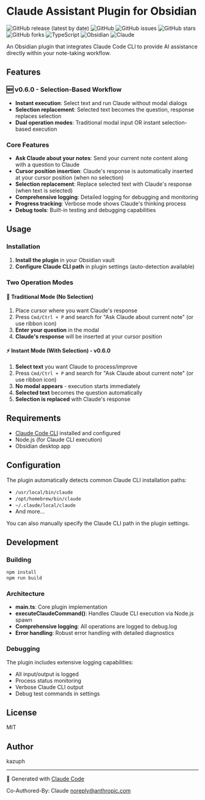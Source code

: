 # Claude Assistant Plugin for Obsidian

![GitHub release (latest by date)](https://img.shields.io/github/v/release/kazuph/obsidian-claude-assistant)
![GitHub](https://img.shields.io/github/license/kazuph/obsidian-claude-assistant)
![GitHub issues](https://img.shields.io/github/issues/kazuph/obsidian-claude-assistant)
![GitHub stars](https://img.shields.io/github/stars/kazuph/obsidian-claude-assistant)
![GitHub forks](https://img.shields.io/github/forks/kazuph/obsidian-claude-assistant)
![TypeScript](https://img.shields.io/badge/TypeScript-007ACC?style=flat&logo=typescript&logoColor=white)
![Obsidian](https://img.shields.io/badge/Obsidian-483699?style=flat&logo=obsidian&logoColor=white)
![Claude](https://img.shields.io/badge/Claude-FF6B35?style=flat&logo=anthropic&logoColor=white)

An Obsidian plugin that integrates Claude Code CLI to provide AI assistance directly within your note-taking workflow.

## Features

### 🆕 v0.6.0 - Selection-Based Workflow
- **Instant execution**: Select text and run Claude without modal dialogs
- **Selection replacement**: Selected text becomes the question, response replaces selection
- **Dual operation modes**: Traditional modal input OR instant selection-based execution

### Core Features
- **Ask Claude about your notes**: Send your current note content along with a question to Claude
- **Cursor position insertion**: Claude's response is automatically inserted at your cursor position (when no selection)
- **Selection replacement**: Replace selected text with Claude's response (when text is selected)
- **Comprehensive logging**: Detailed logging for debugging and monitoring
- **Progress tracking**: Verbose mode shows Claude's thinking process
- **Debug tools**: Built-in testing and debugging capabilities

## Usage

### Installation
1. **Install the plugin** in your Obsidian vault
2. **Configure Claude CLI path** in plugin settings (auto-detection available)

### Two Operation Modes

#### 📝 Traditional Mode (No Selection)
1. Place cursor where you want Claude's response
2. Press `Cmd/Ctrl + P` and search for "Ask Claude about current note" (or use ribbon icon)
3. **Enter your question** in the modal
4. **Claude's response** will be inserted at your cursor position

#### ⚡ Instant Mode (With Selection) - v0.6.0
1. **Select text** you want Claude to process/improve
2. Press `Cmd/Ctrl + P` and search for "Ask Claude about current note" (or use ribbon icon)  
3. **No modal appears** - execution starts immediately
4. **Selected text** becomes the question automatically
5. **Selection is replaced** with Claude's response

## Requirements

- [Claude Code CLI](https://claude.ai/code) installed and configured
- Node.js (for Claude CLI execution)
- Obsidian desktop app

## Configuration

The plugin automatically detects common Claude CLI installation paths:
- `/usr/local/bin/claude`
- `/opt/homebrew/bin/claude`
- `~/.claude/local/claude`
- And more...

You can also manually specify the Claude CLI path in the plugin settings.

## Development

### Building

```bash
npm install
npm run build
```

### Architecture

- **main.ts**: Core plugin implementation
- **executeClaudeCommand()**: Handles Claude CLI execution via Node.js spawn
- **Comprehensive logging**: All operations are logged to debug.log
- **Error handling**: Robust error handling with detailed diagnostics

### Debugging

The plugin includes extensive logging capabilities:
- All input/output is logged
- Process status monitoring
- Verbose Claude CLI output
- Debug test commands in settings

## License

MIT

## Author

kazuph

---

🤖 Generated with [Claude Code](https://claude.ai/code)

Co-Authored-By: Claude <noreply@anthropic.com>